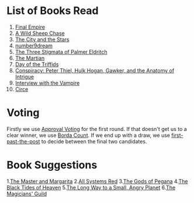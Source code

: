 <!-- TITLE: Book Gathering -->
<!-- SUBTITLE: The Book Gathering -->

# List of Books Read
1. [Final Empire](books/the-final-empire)
2. [A Wild Sheep Chase](books/a-wild-sheep-chase)
3. [The City and the Stars](books/the-city-and-the-stars)
4. [number9dream](books/number-9-dream)
5. [The Three Stigmata of Palmer Eldritch](books/the-three-stigmata-of-palmer-eldritch)
6. [The Martian](books/the-martian)
7. [Day of the Triffids](books/day-of-the-triffids)
8. [Conspiracy: Peter Thiel, Hulk Hogan, Gawker, and the Anatomy of Intrigue](books/conspiracy)
9. [Interview with the Vampire](books/interview-with-the-vampire)
10. [Circe](books/circe)

# Voting
Firstly we use [Approval Voting](https://en.wikipedia.org/wiki/Approval_voting) for the first round.
If that doesn't get us to a clear winner, we use [Borda Count](https://en.wikipedia.org/wiki/Borda_count).
If we end up with a draw, we use [first-past-the-post](https://en.wikipedia.org/wiki/First-past-the-post_voting) to decide between the final two candidates.

# Book Suggestions
1.[The Master and Margarita](https://www.goodreads.com/book/show/117833.The_Master_and_Margarita)
2.[All Systems Red](https://www.goodreads.com/book/show/32758901-all-systems-red)
3.[The Gods of Pegana](https://www.goodreads.com/book/show/1138654.The_Gods_of_Pegana)
4.[The Black Tides of Heaven](https://www.goodreads.com/book/show/33099588-the-black-tides-of-heaven)
5.[The Long Way to a Small, Angry Planet](https://www.goodreads.com/book/show/22733729-the-long-way-to-a-small-angry-planet)
6.[The Magicians' Guild](https://www.goodreads.com/book/show/28249.The_Magicians_Guild)